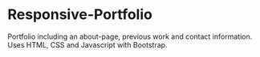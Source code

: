 # Responsive-Portfolio
Portfolio including an about-page, previous work and contact information. Uses HTML, CSS and Javascript with Bootstrap.  
